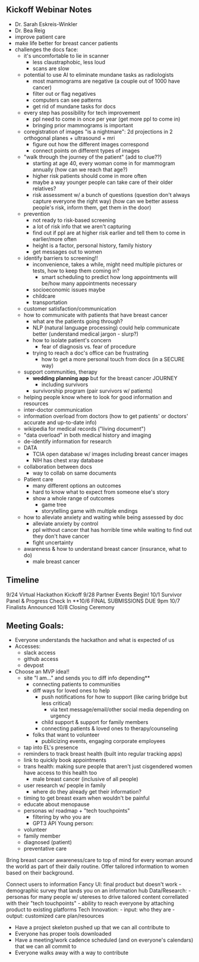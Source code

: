 ## Kickoff Webinar Notes
- Dr. Sarah Eskreis-Winkler
- Dr. Bea Reig
- improve patient care
- make life better for breast cancer patients
- challenges the docs face:
    - it's uncomfortable to lie in scanner
        - less claustraphobic, less loud
        - scans are slow
    - potential to use AI to eliminate mundane tasks as radiologists
        - most mammograms are negative (a couple out of 1000 have cancer)
        - filter out or flag negatives
        - computers can see patterns
        - get rid of mundane tasks for docs
    - every step has possibility for tech improvement
        - ppl need to come in once per year (get more ppl to come in)
        - bringing prior mammograms is important
    - coregistration of images "is a nightmare": 2d projections in 2 orthogonal planes + ultrasound + mri
        - figure out how the different images correspond
        - connect points on different types of images
    - "walk through the journey of the patient" (add to clue??)
        - starting at age 40, every woman come in for mammogram annually (how can we reach that age?)
        - higher risk patients should come in more often
        - maybe a way younger people can take care of their older relatives?
        - risk assessment w/ a bunch of questions (question don't always capture everyone the right way) (how can we better assess people's risk, inform them, get them in the door)
    - prevention
        - not ready to risk-based screening
        - a lot of risk info that we aren't capturing
        - find out if ppl are at higher risk earlier and tell them to come in earlier/more often
        - height is a factor, personal history, family history
        - get messages out to women
    - identify barriers to screening!!
        - inconvenience, takes a while, might need multiple pictures or tests, how to keep them coming in?
            - smart scheduling to predict how long appointments will be/how many appointments necessary
        - socioeconomic issues maybe
        - childcare
        - transportation
    - customer satisfaction/communication
    - how to communicate with patients that have breast cancer
        - what are the patients going through?
        - NLP (natural language processing) could help communicate better (understand medical jargon - slurp?)
        - how to isolate patient's concern
            - fear of diagnosis vs. fear of procedure
        - trying to reach a doc's office can be frustrating
            - how to get a more personal touch from docs (in a SECURE way)
    - support communities, therapy
        - **wedding planning app** but for the breast cancer JOURNEY
            - including survivors
        - survivorship program (pair survivors w/ patients)
    - helping people know where to look for good information and resources
    - inter-doctor communication
    - information overload from doctors (how to get patients' or doctors' accurate and up-to-date info)
    - wikipedia for medical records ("living document")
    - "data overload" in both medical history and imaging
    - de-identify information for research
    - DATA
        - TCIA open database w/ images including breast cancer images
        - NIH has chest xray database
    - collaboration between docs
        - way to collab on same documents
    - Patient care
        - many different options an outcomes
        - hard to know what to expect from someone else's story
        - show a whole range of outcomes
            - game tree
            - storytelling game with multiple endings
    - how to alleviate anxiety and waiting while being assessed by doc
        - alleviate anxiety by control
        - ppl without cancer that has horrible time while waiting to find out they don't have cancer
        - fight uncertainty
    - awareness & how to understand breast cancer (insurance, what to do)
        - male breast cancer

## Timeline
9/24 Virtual Hackathon Kickoff
9/28 Partner Events Begin!
10/1 Survivor Panel & Progress Check In
**10/6 FINAL SUBMISSIONS DUE 9pm
10/7 Finalists Announced
10/8 Closing Ceremony

## Meeting Goals:
- Everyone understands the hackathon and what is expected of us
- Accesses: 
    - slack access
    - github access
    - devpost
- Choose an MVP idea!!
    - site "I am..." and sends you to diff info depending**
        - connecting patients to communities
        - diff ways for loved ones to help
            - push notifications for how to support (like caring bridge but less critical)
                - via text message/email/other social media depending on urgency
            - child support & support for family members
            - connecting patients & loved ones to therapy/counseling
        - folks that want to volunteer
            - publicizing events, engaging corporate employees
    - tap into EL's presence
    - reminders to track breast health (built into regular tracking apps)
    - link to quickly book appointments
    - trans health: making sure people that aren't just cisgendered women have access to this health too
        - male breast cancer (inclusive of all people)
    - user research w/ people in family
        - where do they already get their information?
    - timing to get breast exam when wouldn't be painful
    - educate about menopause
    - personas w/ roadmap + "tech touchpoints"
        - filtering by who you are
        - GPT3 API
Young person: 
    - volunteer
    - family member
    - diagnosed (patient)
    - preventative care

Bring breast cancer awareness/care to top of mind for every woman around the world as part of their daily routine. Offer tailored information to women based on their background.

Connect users to information
    Fancy UI: final product but doesn't work
        - demographic survey that lands you on an information hub
    Data/Research:
        - personas for many people w/ utereses to drive tailored content correllated with their "tech touchpoints"
        - ability to reach everyone by attaching product to existing platforms
    Tech Innovation:
        - input: who they are
        - output: customized care plan/resources



- Have a project skeleton pushed up that we can all contribute to
- Everyone has proper tools downloaded
- Have a meeting/work cadence scheduled (and on everyone's calendars) that we can all commit to
- Everyone walks away with a way to contribute